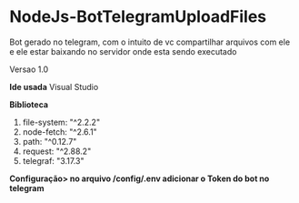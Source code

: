 # NodeJs-BotTelegramUploadFiles
Bot gerado no telegram, com o intuito de vc compartilhar arquivos com ele
e ele estar baixando no servidor onde esta sendo executado

Versao 1.0

<b>Ide usada</b>
Visual Studio

<b>Biblioteca</b>
<ol>
  <li>file-system: "^2.2.2"</li>
  <li>node-fetch: "^2.6.1"</li>
  <li>path: "^0.12.7"</li>
  <li>request: "^2.88.2"</li>
  <li>telegraf: "3.17.3"</li>
</ol>

<b>Configuração> 
no arquivo /config/.env adicionar o Token do bot no telegram
